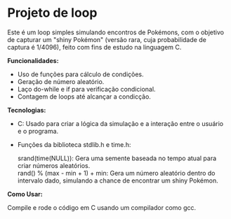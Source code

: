 # Projeto de loop

Este é um loop simples simulando encontros de Pokémons, com o objetivo de capturar um "shiny Pokémon" (versão rara, cuja probabilidade de captura é 1/4096), feito com fins de estudo na linguagem C.

**Funcionalidades:**

* Uso de funções para cálculo de condições. <br>
* Geração de número aleatório. <br>
* Laço do-while e if para verificação condicional. <br>
* Contagem de loops até alcançar a condicção.

**Tecnologias:**

* C: Usado para criar a lógica da simulação e a interação entre o usuário e o programa. <br>
* Funções da biblioteca stdlib.h e time.h: <br>

  srand(time(NULL)): Gera uma semente baseada no tempo atual para criar números aleatórios. <br>
  rand() % (max - min + 1) + min: Gera um número aleatório dentro do intervalo dado, simulando a chance de encontrar um shiny Pokémon. <br>

**Como Usar:**

Compile e rode o código em C usando um compilador como gcc.
